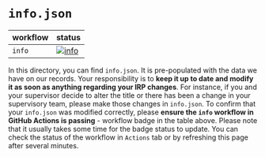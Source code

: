 # `info.json`

| workflow | status |
| - | - |
| `info` | [![info](https://github.com/ese-msc-2022/irp-sm1122/actions/workflows/info.yml/badge.svg)](https://github.com/ese-msc-2022/irp-sm1122/actions/workflows/info.yml) |

In this directory, you can find `info.json`. It is pre-populated with the data we have on our records. Your responsibility is to **keep it up to date and modify it as soon as anything regarding your IRP changes**. For instance, if you and your supervisor decide to alter the title or there has been a change in your supervisory team, please make those changes in `info.json`. To confirm that your `info.json` was modified correctly, please **ensure the `info` workflow in GitHub Actions is passing** - workflow badge in the table above. Please note that it usually takes some time for the badge status to update. You can check the status of the workflow in `Actions` tab or by refreshing this page after several minutes.
